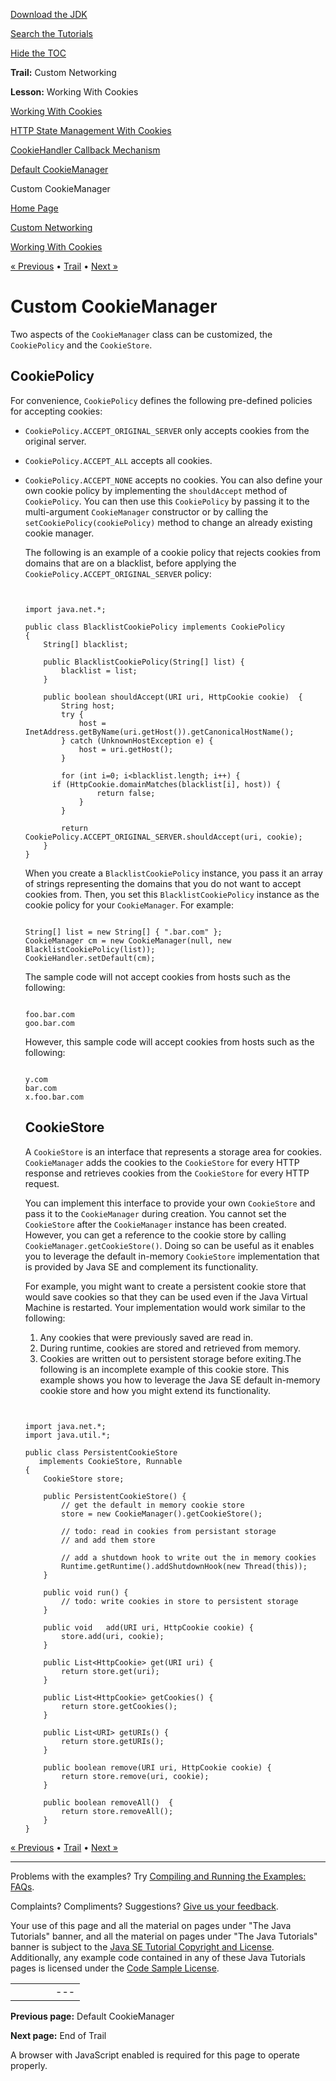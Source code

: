 [Download
the JDK](http://java.sun.com/javase/6/download.jsp)
  
[Search the
Tutorials](../../search.html)
  
[Hide the TOC](javascript:toggleLeft())

**Trail:** Custom Networking
  
**Lesson:** Working With Cookies

[Working With Cookies](index.html)

[HTTP State Management With Cookies](definition.html)

[CookieHandler Callback Mechanism](cookiehandler.html)

[Default CookieManager](cookiemanager.html)

Custom CookieManager

[Home Page](../../index.html)
>
[Custom Networking](../index.html)
>
[Working With Cookies](index.html)

[« Previous](cookiemanager.html) • [Trail](../TOC.html) • [Next »](../end.html)

# Custom CookieManager

Two aspects of the `CookieManager` class can be customized, the
`CookiePolicy` and the `CookieStore`.

## CookiePolicy

For convenience, `CookiePolicy` defines the following pre-defined
policies for accepting cookies:

* `CookiePolicy.ACCEPT_ORIGINAL_SERVER` only accepts cookies from the original server.
* `CookiePolicy.ACCEPT_ALL` accepts all cookies.
* `CookiePolicy.ACCEPT_NONE` accepts no cookies.
  You can also define your own cookie policy
  by implementing the `shouldAccept` method of
  `CookiePolicy`. You can then use this `CookiePolicy`
  by passing it to the multi-argument `CookieManager`
  constructor or by calling the `setCookiePolicy(cookiePolicy)`
  method to change an already existing cookie manager.

  The following is an example of a cookie policy that rejects cookies from domains that are
  on a blacklist, before applying the `CookiePolicy.ACCEPT_ORIGINAL_SERVER`
  policy:

  ```


  import java.net.*;

  public class BlacklistCookiePolicy implements CookiePolicy
  {
      String[] blacklist;

      public BlacklistCookiePolicy(String[] list) {
          blacklist = list;
      }

      public boolean shouldAccept(URI uri, HttpCookie cookie)  {
          String host;
          try {
              host =  InetAddress.getByName(uri.getHost()).getCanonicalHostName();
          } catch (UnknownHostException e) {
              host = uri.getHost();
          }

          for (int i=0; i<blacklist.length; i++) {
  	    if (HttpCookie.domainMatches(blacklist[i], host)) {
                  return false;
              }
          }

          return CookiePolicy.ACCEPT_ORIGINAL_SERVER.shouldAccept(uri, cookie);
      }
  }

  ```

  When you create a `BlacklistCookiePolicy` instance, you pass it an
  array of strings representing the domains that you do not want to accept
  cookies from. Then, you set this `BlacklistCookiePolicy` instance as the
  cookie policy for your `CookieManager`.
  For example:

  ```

  String[] list = new String[] { ".bar.com" };
  CookieManager cm = new CookieManager(null, new BlacklistCookiePolicy(list));
  CookieHandler.setDefault(cm);

  ```

  The sample code will not accept cookies from hosts such as the following:

  ```

  foo.bar.com
  goo.bar.com

  ```

  However, this sample code will accept cookies from hosts such as the following:

  ```

  y.com
  bar.com
  x.foo.bar.com

  ```

  ## CookieStore

  A `CookieStore` is an interface that represents a storage area for
  cookies. `CookieManager` adds the cookies to the `CookieStore`
  for every HTTP response and retrieves cookies from the `CookieStore`
  for every HTTP request.

  You can implement this interface to provide your own `CookieStore`
  and pass it to the `CookieManager` during creation. You cannot set the
  `CookieStore` after the `CookieManager` instance has been
  created. However, you can get a reference to the cookie store by calling
  `CookieManager.getCookieStore()`. Doing so can be useful as it enables
  you to leverage the default in-memory `CookieStore` implementation
  that is provided by Java SE and complement its functionality.

  For example, you might want to create a persistent cookie store that would
  save cookies so that they can be used even if the Java Virtual Machine
  is restarted. Your implementation would work similar to the following:
  1. Any cookies that were previously saved are read in.
  2. During runtime, cookies are stored and retrieved from memory.
  3. Cookies are written out to persistent storage before exiting.The following is an incomplete example of this cookie store. This example
  shows you how to leverage the Java SE default in-memory cookie store
  and how you might extend its functionality.

  ```


  import java.net.*;
  import java.util.*;

  public class PersistentCookieStore 
     implements CookieStore, Runnable
  {
      CookieStore store;

      public PersistentCookieStore() {
          // get the default in memory cookie store
          store = new CookieManager().getCookieStore();

          // todo: read in cookies from persistant storage
          // and add them store

          // add a shutdown hook to write out the in memory cookies
          Runtime.getRuntime().addShutdownHook(new Thread(this)); 
      }

      public void run() {
          // todo: write cookies in store to persistent storage
      }

      public void	add(URI uri, HttpCookie cookie) {
          store.add(uri, cookie);
      }

      public List<HttpCookie> get(URI uri) {
          return store.get(uri);
      }

      public List<HttpCookie> getCookies() {
          return store.getCookies();
      }
      
      public List<URI> getURIs() {
          return store.getURIs();
      }

      public boolean remove(URI uri, HttpCookie cookie) {
          return store.remove(uri, cookie);
      }

      public boolean removeAll()  {
          return store.removeAll();
      }
  }

  ```

[« Previous](cookiemanager.html)
•
[Trail](../TOC.html)
•
[Next »](../end.html)

---

Problems with the examples? Try [Compiling and Running
the Examples: FAQs](../../information/run-examples.html).
  
Complaints? Compliments? Suggestions? [Give
us your feedback](http://download.oracle.com/javase/feedback.html).

Your use of this page and all the material on pages under "The Java Tutorials" banner,
and all the material on pages under "The Java Tutorials" banner is subject to the [Java SE Tutorial Copyright
and License](../../information/license.html).
Additionally, any example code contained in any of these Java
Tutorials pages is licensed under the
[Code
Sample License](http://developers.sun.com/license/berkeley_license.html).

|  |  |  |  |  |
| --- | --- | --- | --- | --- |
| |  |  | | --- | --- | | duke image | Oracle logo | | [About Oracle](http://www.oracle.com/us/corporate/index.html) | [Oracle Technology Network](http://www.oracle.com/technology/index.html) | [Terms of Service](https://www.samplecode.oracle.com/servlets/CompulsoryClickThrough?type=TermsOfService) | Copyright © 1995, 2011 Oracle and/or its affiliates. All rights reserved. |

**Previous page:** Default CookieManager
  
**Next page:** End of Trail




A browser with JavaScript enabled is required for this page to operate properly.